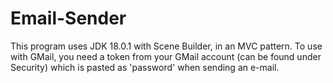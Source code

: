# Email-Sender
This program uses JDK 18.0.1 with Scene Builder, in an MVC pattern.
To use with GMail, you need a token from your GMail account (can be found under Security) which is pasted as 'password' when sending an e-mail.

